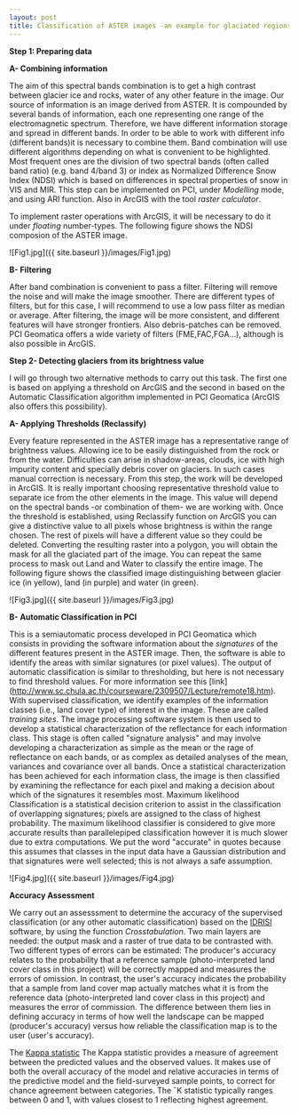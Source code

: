 ```yaml
---
layout: post
title: Classification of ASTER images -an example for glaciated regions.
---
```


**Step 1: Preparing data**

**A- Combining information**

The aim of this spectral bands combination is to get a high contrast between glacier ice and rocks, water of any other feature in the image.
Our source of information is an image derived from ASTER. It is compounded by several bands of information, each one representing  one range of the electromagnetic spectrum. Therefore, we have different information storage and spread in different bands. In order to be able to work with different info (different bands)it is necessary to combine them. Band combination will use different algorithms depending on what is convenient to be highlighted. Most frequent ones are the division of two spectral bands (often called band ratio) (e.g. band 4/band 3) or index as Normalized Difference Snow Index (NDSI) which is based on differences in spectral properties of snow in VIS and MIR.
This step can be implemented on PCI, under *Modelling* mode, and using ARI function. Also in ArcGIS with the tool *raster calculator*.

To implement raster operations with ArcGIS, it will be necessary to do it under *floating* number-types. The following figure shows the NDSI composion of the ASTER image.

![Fig1.jpg]({{ site.baseurl }}/images/Fig1.jpg)


**B-	Filtering**

After band combination is convenient to pass a filter. Filtering will remove the noise and will make the image smoother. There are different types of filters, but for this case, I will recommend to use a low pass filter as median or average. After filtering, the image will be more consistent, and different features will have stronger frontiers. Also debris-patches can be removed. PCI Geomatica offers a wide variety of filters (FME,FAC,FGA...), although is also possible in ArcGIS.

**Step 2- Detecting glaciers from its brightness value**

I will go through two alternative methods to carry out this task. The first one is based on applying a threshold on ArcGIS and the second in based on the Automatic Classification algorithm implemented in PCI Geomatica (ArcGIS also offers this possibility).

**A-	Applying Thresholds (Reclassify)**

Every feature represented in the ASTER image has a representative range of brightness values. Allowing ice to be easily distinguished from the rock or from the water.  Difficulties can arise in shadow-areas, clouds, ice with high impurity content and specially debris cover on glaciers. In such cases manual correction is necessary.
From this step, the work will be developed in ArcGIS. It is really important choosing representative threshold value to separate ice from the other elements in the image.  This value will depend on the spectral bands -or combination of them- we are working with. Once the threshold is established, using Reclassify function on ArcGIS you can give
a distinctive value to all pixels whose brightness is within the range chosen. The rest of pixels will have a different value so they could be deleted. Converting the resulting raster into a polygon, you will obtain the mask for all the glaciated part of the image. You can repeat the same process to mask out Land and Water to classify the entire image. The following figure shows the classified image distinguishing between glacier ice (in yellow), land (in purple) and water (in green).

![Fig3.jpg]({{ site.baseurl }}/images/Fig3.jpg)


**B-	Automatic Classification in PCI**

This is a semiautomatic process developed in PCI Geomatica which consists in providing the software information about the *signatures* of the different features present in the ASTER image. Then, the software is able to identify the areas with similar signatures (or pixel values). The output of automatic classification is similar
to thresholding, but here is not necessary to find threshold values. For more information see this [link] (http://www.sc.chula.ac.th/courseware/2309507/Lecture/remote18.htm).
With supervised classification, we identify examples of the information classes (i.e., land cover type) of interest in the image.
These are called *training sites*. The image processing software system is then used to develop a statistical characterization of the reflectance for each information class.
This stage is often called "signature analysis" and may involve developing a characterization as simple as the mean or the rage of reflectance on each bands,
or as complex as detailed analyses of the mean, variances and covariance over all bands. Once a statistical characterization has been achieved for each information class,
 the image is then classified by examining the reflectance for each pixel and making a decision about which of the signatures it resembles most.
Maximum likelihood Classification is a statistical decision criterion to assist in the classification of overlapping signatures; pixels are assigned to the class of highest probability.
The maximum likelihood classifier is considered to give more accurate
results than parallelepiped classification however it is much slower due to extra computations. We put the word "accurate" in quotes because this assumes that classes in the input data have a Gaussian distribution and that signatures were well selected; this is not always a safe assumption.

![Fig4.jpg]({{ site.baseurl }}/images/Fig4.jpg)

**Accuracy Assessment**

We carry out an assesssment to determine the accuracy of the supervised classification (or any other automatic classification) based on the [IDRISI](https://clarklabs.org/terrset/idrisi-gis/) software, by using the function *Crosstabulation*.
Two main layers are needed: the output mask and a raster of true data to be contrasted with.
Two different types of errors can be estimated: The producer's accuracy relates to the probability that a reference sample (photo-interpreted land cover class in this project) will be correctly mapped and measures the errors of omission. In contrast, the user's accuracy indicates the probability that a sample from land cover map actually matches what it is from the reference data (photo-interpreted land cover class in this project) and measures the error of commission. The difference between them lies in defining accuracy in terms of how well the landscape can be mapped (producer's accuracy) versus how reliable the classification map is to the user (user's accuracy).

The [Kappa statistic](http://www.jennessent.com/downloads/Kappa_Manual_Online.pdf)
The Kappa statistic provides a measure of agreement between the predicted values and the observed values. It makes use of both the overall accuracy of the model and relative accuracies in terms of the predictive model and the field-surveyed sample points, to correct for chance agreement between categories. The ˆK statistic typically ranges between 0 and 1, with values closest to 1 reflecting highest agreement.
